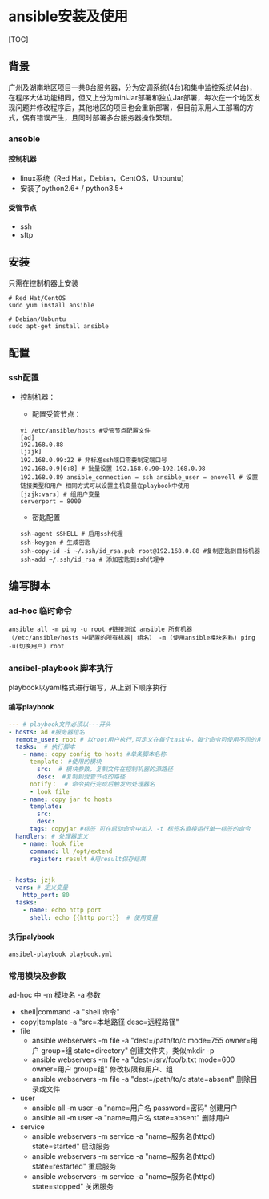 # ansible安装及使用
[TOC]
## 背景
广州及湖南地区项目一共8台服务器，分为安调系统(4台)和集中监控系统(4台)，在程序大体功能相同，但又上分为miniJar部署和独立Jar部署，每次在一个地区发现问题并修改程序后，其他地区的项目也会重新部署，但目前采用人工部署的方式，偶有错误产生，且同时部署多台服务器操作繁琐。

### ansoble
#### 控制机器
* linux系统（Red Hat，Debian，CentOS，Unbuntu）
* 安装了python2.6+ / python3.5+

#### 受管节点
* ssh
* sftp

## 安装
只需在控制机器上安装
``` shell
# Red Hat/CentOS
sudo yum install ansible

# Debian/Unbuntu
sudo apt-get install ansible
```

## 配置
### ssh配置
* 控制机器：
    - 配置受管节点：
    ``` shell
    vi /etc/ansible/hosts #受管节点配置文件
    [ad]
    192.168.0.88
    [jzjk]
    192.168.0.99:22 # 非标准ssh端口需要制定端口号
    192.168.0.9[0:8] # 批量设置 192.168.0.90~192.168.0.98
    192.168.0.89 ansible_connection = ssh ansible_user = enovell # 设置链接类型和用户 相同方式可以设置主机变量在playbook中使用
    [jzjk:vars] # 组用户变量
    serverport = 8000
    ```

    - 密匙配置
    ``` shell
    ssh-agent $SHELL # 启用ssh代理
    ssh-keygen # 生成密匙
    ssh-copy-id -i ~/.ssh/id_rsa.pub root@192.168.0.88 #复制密匙到目标机器
    ssh-add ~/.ssh/id_rsa # 添加密匙到ssh代理中
    ```

## 编写脚本
### ad-hoc 临时命令
``` shell
ansible all -m ping -u root #链接测试 ansible 所有机器（/etc/ansible/hosts 中配置的所有机器| 组名） -m (使用ansible模块名称) ping -u(切换用户) root

```

### ansibel-playbook 脚本执行
playbook以yaml格式进行编写，从上到下顺序执行
#### 编写playbook
``` yml
--- # playbook文件必须以---开头
- hosts: ad #服务器组名
  remote_user: root # 以root用户执行,可定义在每个task中，每个命令可使用不同的用户执行
  tasks:  # 执行脚本
    - name: copy config to hosts #单条脚本名称
      template： #使用的模块
        src:  # 模块参数，复制文件在控制机器的源路径
        desc:  #复制到受管节点的路径
      notify：  # 命令执行完成后触发的处理器名
      - look file
    - name: copy jar to hosts
      template:
        src:
        desc:
      tags: copyjar #标签 可在启动命令中加入 -t 标签名直接运行单一标签的命令
  handlers: # 处理器定义
    - name: look file
      command: ll /opt/extend
      register: result #用result保存结果


- hosts: jzjk
  vars: # 定义变量
    http_port: 80
  tasks:
    - name: echo http port
      shell: echo {{http_port}}  # 使用变量
```

#### 执行palybook
``` shell
ansibel-playbook playbook.yml
```

### 常用模块及参数

ad-hoc 中 -m 模块名 -a 参数

* shell|command -a "shell 命令"
* copy|template -a "src=本地路径 desc=远程路径"
* file
    - ansible webservers -m file -a "dest=/path/to/c mode=755 owner=用户 group=组 state=directory" 创建文件夹，类似mkdir -p
    - ansible webservers -m file -a "dest=/srv/foo/b.txt mode=600 owner=用户 group=组" 修改权限和用户、组
    - ansible webservers -m file -a "dest=/path/to/c state=absent" 删除目录或文件
* user
    - ansible all -m user -a "name=用户名 password=密码" 创建用户
    - ansible all -m user -a "name=用户名 state=absent" 删除用户
* service
    - ansible webservers -m service -a "name=服务名(httpd) state=started" 启动服务
    - ansible webservers -m service -a "name=服务名(httpd) state=restarted" 重启服务
    - ansible webservers -m service -a "name=服务名(httpd) state=stopped" 关闭服务


